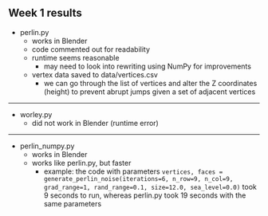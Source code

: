 ## Week 1 results 

- perlin.py
  - works in Blender
  - code commented out for readability
  - runtime seems reasonable
    - may need to look into rewriting using NumPy for improvements
  - vertex data saved to data/vertices.csv
    - we can go through the list of vertices and alter the Z coordinates (height) to prevent abrupt jumps given a set of adjacent vertices
---
- worley.py
  - did not work in Blender (runtime error)
---
- perlin_numpy.py
  - works in Blender
  - works like perlin.py, but faster
    - example: the code with parameters ``vertices, faces = generate_perlin_noise(iterations=6, n_row=9, n_col=9, grad_range=1,
                                        rand_range=0.1, size=12.0, sea_level=0.0)`` took 9 seconds to run, whereas perlin.py took 19 seconds with the same parameters
